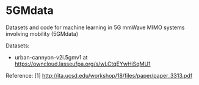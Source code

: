 # 5GMdata
Datasets and code for machine learning in 5G mmWave MIMO systems involving mobility (5GMdata)

Datasets:

- urban-cannyon-v2i.5gmv1 at https://owncloud.lasseufpa.org/s/wLCtqEYwHiSqMU1

Reference:
[1] http://ita.ucsd.edu/workshop/18/files/paper/paper_3313.pdf

